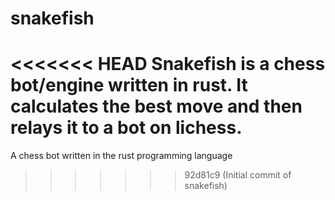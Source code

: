 # snakefish
<<<<<<< HEAD
Snakefish is a chess bot/engine written in rust. It calculates the best move and then relays it to a bot on lichess.
=======
A chess bot written in the rust programming language
>>>>>>> 92d81c9 (Initial commit of snakefish)
